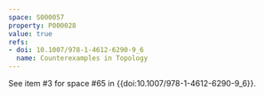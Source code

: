 ```yaml
---
space: S000057
property: P000028
value: true
refs:
- doi: 10.1007/978-1-4612-6290-9_6
  name: Counterexamples in Topology
---
```


See item #3 for space #65 in {{doi:10.1007/978-1-4612-6290-9_6}}.
